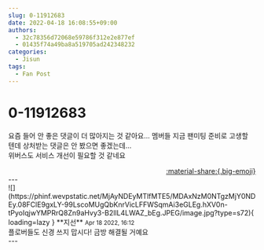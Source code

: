 ```yaml
---
slug: 0-11912683
date: 2022-04-18 16:08:55+09:00
authors:
  - 32c78356d72068e59786f312e2e877ef
  - 01435f74a49ba8a519705ad242348232
categories:
  - Jisun
tags:
  - Fan Post
---
```


# 0-11912683

<div class="post-container" markdown="1">
<div class="content-container md-sidebar__scrollwrap" markdown="1">

요즘 들어 안 좋은 댓글이 더 많아지는 것 같아요... 멤버들 지금 팬미팅 준비로 고생할 텐데 상처받는 댓글은 안 봤으면 좋겠는데...<br>위버스도 서비스 개선이 필요할 것 같네요

</div>
</div>

<div style="text-align: right;" markdown="1">
<a href="https://weverse.io/fromis9/fanpost/0-11912683" style="text-align: right;">:material-share:{.big-emoji}</a>
</div>
---

<div class="comments-container md-sidebar__scrollwrap" markdown="1">
<div class="comment" markdown="1">
<div class='id-container' markdown="1">
![](https://phinf.wevpstatic.net/MjAyNDEyMTlfMTE5/MDAxNzM0NTgzMjY0NDEy.08FClE9gxLY-99LscoMUgQbKnrVicLFFWSqmAi3eGLEg.hXV0n-tPyoIqjwYMPRrQ8Zn9aHvy3-B2llL4LWAZ_bEg.JPEG/image.jpg?type=s72){ loading=lazy }
**<span class="artist">지선</span>** <small>Apr 18 2022, 16:12</small><br>
</div>
<div class='comment-body' markdown="1">
플로버들도 신경 쓰지 맙시다! 금방 해결될 거예요
</div>
</div>
</div>
---
